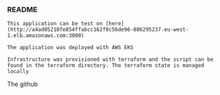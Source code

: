 ### README
``` This application can be test on [here](http://a4ad05210fe854ffabcc162f8c56de96-806295237.eu-west-1.elb.amazonaws.com:3000) ```

```The application was deployed with AWS EKS```

```Infrastructure was provisioned with terraform and the script can be found in the terraform directory. The terraform state is managed locally ```

The github


